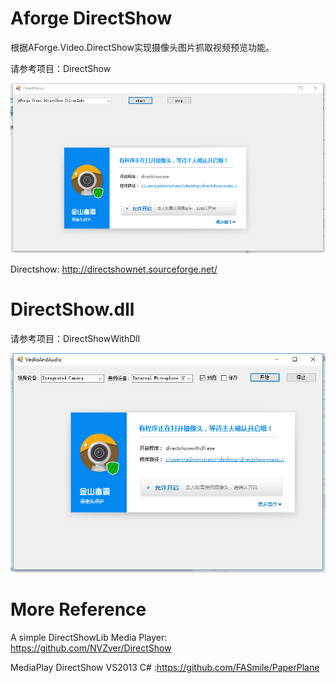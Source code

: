 # Aforge DirectShow
根据AForge.Video.DirectShow实现摄像头图片抓取视频预览功能。

请参考项目：DirectShow

![AforgeDirectShow](https://github.com/BoonyaCSharp-ASP/DirectShow/raw/master/images/AforgeDirectShow.png)

Directshow: http://directshownet.sourceforge.net/

# DirectShow.dll

请参考项目：DirectShowWithDll

![DirectShowDLL](https://github.com/BoonyaCSharp-ASP/DirectShow/raw/master/images/DirectShowDLL.png)

# More Reference

A simple DirectShowLib Media Player: https://github.com/NVZver/DirectShow

MediaPlay DirectShow VS2013 C# :https://github.com/FASmile/PaperPlane

